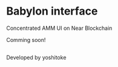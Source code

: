 # Babylon interface
Concentrated AMM UI on Near Blockchain

Comming soon!

##
Developed by yoshitoke